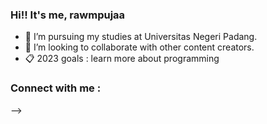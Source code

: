 ### Hi!! It's me, rawmpujaa 

- 🌱 I’m pursuing my studies at Universitas Negeri Padang. 
- 👯 I’m looking to collaborate with other content creators.
- 📋 2023 goals : learn more about programming


### Connect with me :

-->
